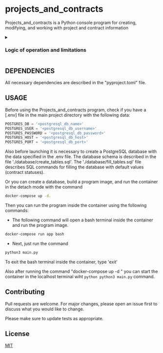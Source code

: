# projects_and_contracts

Projects_and_contracts is a Python console program for creating, modifying, and working with project and contract information

<details><summary> <h3>Logic of operation and limitations </h3></summary>

- the program offers to create contracts or projects until the user wants to finish working with the program.
- you cannot start filling a project without the existence of at least one active contract

1. Entities:
A contract contains the following fields: 
    - id
    - contract name, 
    - creation date (assigned at the moment of entity creation),
    - date of signing the contract, 
    - contract status (draft, active, completed), 
    - project (in which this contract is used)
The project contains the following fields: 
    - id
    - project name 
    - creation date (assigned at the moment of entity creation), 
    - link to the active contract
2. Logic
By default the contract is created in draft status, the user can change its status through the action "Confirm contract" (active), "Finalize contract" (completed).
At the moment of contract confirmation the date of contract signing is set. The project field from the Contract entity is not set.
You can add contracts from the project entity with the following logic:
- you cannot add the same contract;
- only active contracts can be added to the project;
- there cannot be more than one active contract in the project;
- any contract belonging to the project can be terminated from the project;
- one contract cannot be used in more than one project;
- when adding a contract to a project, the selected project is marked on the side of the contract.
</details>

## DEPENDENCIES

All necessary dependencies are described in the "pyproject.toml" file.

## USAGE

Before using the Projects_and_contracts program, check if you have a [.env] file in the main project directory with the following data:

```python
POSTGRES_DB = '<postgresql_db_name>'
POSTGRES_USER = '<postgresql_db_username>'
POSTGRES_PASSWORD = '<postgresql_db_password>'
POSTGRES_HOST = '<postgresql_db_host>'
POSTGRES_PORT = '<postgresql_db_port>'
```

Also before launching it is necessary to create a PostgreSQL database with the data specified in the .env file. The database schema is described in the file './database/create_tables.sql'. The './database/fill_tables.sql' file describes SQL commands for filling the database with default values (contract statuses).

Or you can create a database, build a program image, and run the container in the detach mode with the command

```bash
docker-compose up -d.
```
Then you can run the program inside the container using the following commands:
* The following command will open a bash terminal inside the container and run the program image.
```bash
docker-compose run app bash
```
* Next, just run the command
```python
python3 main.py
```
To exit the bash terminal inside the container, type 'exit'

Also after running the command "docker-compose up -d " you can start the container in the localhost terminal wiht ```python
python3 main.py``` command.

## Contributing

Pull requests are welcome. For major changes, please open an issue first
to discuss what you would like to change.

Please make sure to update tests as appropriate.

## License

[MIT](https://choosealicense.com/licenses/mit/)
